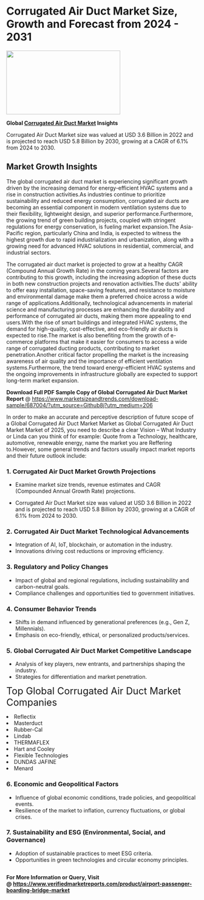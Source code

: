 <H1>Corrugated Air Duct Market Size, Growth and Forecast from 2024 - 2031</H1><img class="aligncenter size-medium wp-image-584254" src="https://thirdeyenews.in/wp-content/uploads/2024/09/Global-Market-Research-300x168.jpeg" alt="" width="300" height="168" /><p><strong>Global&nbsp;<a href="https://www.marketsizeandtrends.com/download-sample/687004/?utm_source=Github8j?utm_medium=206">Corrugated Air Duct Market</a> Insights</strong></p><p>Corrugated Air Duct Market size was valued at USD 3.6 Billion in 2022 and is projected to reach USD 5.8 Billion by 2030, growing at a CAGR of 6.1% from 2024 to 2030.</p><p><h2>Market Growth Insights</h2> <p>The global corrugated air duct market is experiencing significant growth driven by the increasing demand for energy-efficient HVAC systems and a rise in construction activities.As industries continue to prioritize sustainability and reduced energy consumption, corrugated air ducts are becoming an essential component in modern ventilation systems due to their flexibility, lightweight design, and superior performance.Furthermore, the growing trend of green building projects, coupled with stringent regulations for energy conservation, is fueling market expansion.The Asia-Pacific region, particularly China and India, is expected to witness the highest growth due to rapid industrialization and urbanization, along with a growing need for advanced HVAC solutions in residential, commercial, and industrial sectors. </p> <p>The corrugated air duct market is projected to grow at a healthy CAGR (Compound Annual Growth Rate) in the coming years.Several factors are contributing to this growth, including the increasing adoption of these ducts in both new construction projects and renovation activities.The ducts' ability to offer easy installation, space-saving features, and resistance to moisture and environmental damage make them a preferred choice across a wide range of applications.Additionally, technological advancements in material science and manufacturing processes are enhancing the durability and performance of corrugated air ducts, making them more appealing to end users.With the rise of smart buildings and integrated HVAC systems, the demand for high-quality, cost-effective, and eco-friendly air ducts is expected to rise.The market is also benefiting from the growth of e-commerce platforms that make it easier for consumers to access a wide range of corrugated ducting products, contributing to market penetration.Another critical factor propelling the market is the increasing awareness of air quality and the importance of efficient ventilation systems.Furthermore, the trend toward energy-efficient HVAC systems and the ongoing improvements in infrastructure globally are expected to support long-term market expansion.</p><p><span class=""><strong>Download Full PDF Sample Copy of Global Corrugated Air Duct Market Report</strong> @ <a href="https://www.marketsizeandtrends.com/download-sample/687004/?utm_source=Github8j?utm_medium=206" target="_blank">https://www.marketsizeandtrends.com/download-sample/687004/?utm_source=Github8j?utm_medium=206</a></span></p><p>In order to make an accurate and perceptive description of future scope of a Global&nbsp;Corrugated Air Duct Market Market as Global&nbsp;Corrugated Air Duct Market Market of 2025, you need to describe a clear Vision &ndash; What Industry or Linda can you think of for example: Quote from a Technology, healthcare, automotive, renewable energy, name the market you are Reffering to.However, some general trends and factors usually impact market reports and their future outlook include:</p><h3>1.&nbsp;<strong>Corrugated Air Duct Market Growth Projections</strong></h3><ul><li>Examine market size trends, revenue estimates and CAGR (Compounded Annual Growth Rate) projections.</li><li><p>Corrugated Air Duct Market size was valued at USD 3.6 Billion in 2022 and is projected to reach USD 5.8 Billion by 2030, growing at a CAGR of 6.1% from 2024 to 2030.</p></li></ul><h3>2.&nbsp;<strong>Corrugated Air Duct Market Technological Advancements</strong></h3><ul><li>Integration of AI, IoT, blockchain, or automation in the industry.</li><li>Innovations driving cost reductions or improving efficiency.</li></ul><h3>3.&nbsp;<strong>Regulatory and Policy Changes</strong></h3><ul><li>Impact of global and regional regulations, including sustainability and carbon-neutral goals.</li><li>Compliance challenges and opportunities tied to government initiatives.</li></ul><h3>4.&nbsp;<strong>Consumer Behavior Trends</strong></h3><ul><li>Shifts in demand influenced by generational preferences (e.g., Gen Z, Millennials).</li><li>Emphasis on eco-friendly, ethical, or personalized products/services.</li></ul><h3>5.&nbsp;<strong>Global Corrugated Air Duct Market Competitive Landscape</strong></h3><ul><li>Analysis of key players, new entrants, and partnerships shaping the industry.</li><li>Strategies for differentiation and market penetration.</li></ul><p data-pm-slice="1 1 []"><span style="color: inherit; font-family: inherit; font-size: 25px;">Top Global Corrugated Air Duct Market Companies</span></p><div class="" data-test-id=""><p><li>Reflectix</li><li> Masterduct</li><li> Rubber-Cal</li><li> Lindab</li><li> THERMAFLEX</li><li> Hart and Cooley</li><li> Flexible Technologies</li><li> DUNDAS JAFINE</li><li> Menard</li></p></div><h3>6.&nbsp;<strong>Economic and Geopolitical Factors</strong></h3><ul><li>Influence of global economic conditions, trade policies, and geopolitical events.</li><li>Resilience of the market to inflation, currency fluctuations, or global crises.</li></ul><h3>7.&nbsp;<strong>Sustainability and ESG (Environmental, Social, and Governance)</strong></h3><ul><li>Adoption of sustainable practices to meet ESG criteria.</li><li>Opportunities in green technologies and circular economy principles.</li></ul><h2><strong style="font-size: 14px;">For More Information or Query, Visit @&nbsp;</strong><a style="background-color: #ffffff; font-size: 14px;" href="https://www.marketsizeandtrends.com/report/corrugated-air-duct-market/" target="_blank">https://www.verifiedmarketreports.com/product/airport-passenger-boarding-bridge-market</a></h2>